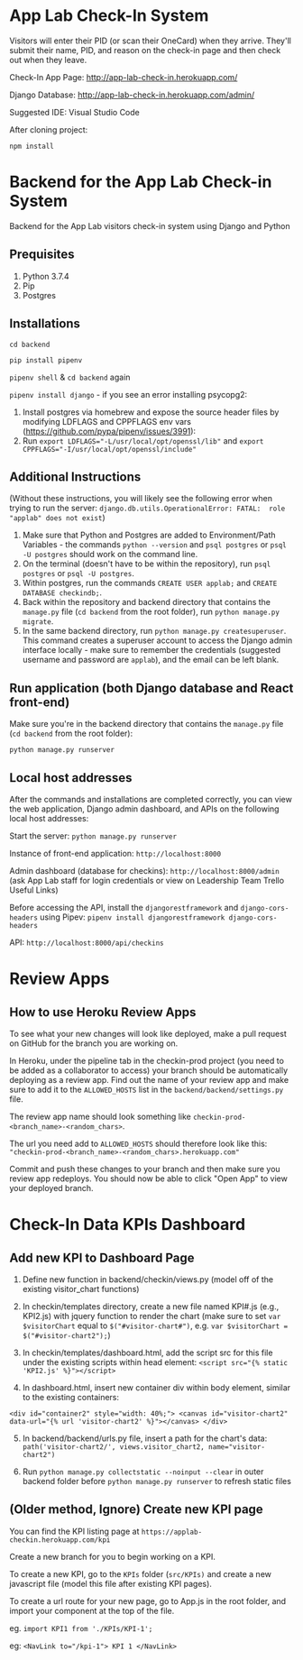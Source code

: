 # App Lab Check-In System

Visitors will enter their PID (or scan their OneCard) when they arrive. 
They'll submit their name, PID, and reason on the check-in page and then check out when they leave. 

Check-In App Page: http://app-lab-check-in.herokuapp.com/

Django Database: http://app-lab-check-in.herokuapp.com/admin/

Suggested IDE: Visual Studio Code

After cloning project:

`npm install`

# Backend for the App Lab Check-in System 

Backend for the App Lab visitors check-in system using Django and Python

## Prequisites
1. Python 3.7.4
2. Pip
3. Postgres

## Installations

`cd backend`

`pip install pipenv`

`pipenv shell` & `cd backend` again

`pipenv install django` - if you see an error installing psycopg2:

1. Install postgres via homebrew and expose the source header files by modifying LDFLAGS and CPPFLAGS env vars (https://github.com/pypa/pipenv/issues/3991):
2. Run `export LDFLAGS="-L/usr/local/opt/openssl/lib"` and `export CPPFLAGS="-I/usr/local/opt/openssl/include"`

## Additional Instructions

(Without these instructions, you will likely see the following error when trying to run the server: `django.db.utils.OperationalError: FATAL:  role "applab" does not exist`)

1. Make sure that Python and Postgres are added to Environment/Path Variables - the commands `python --version` and `psql postgres` or `psql -U postgres` should work on the command line. 
2. On the terminal (doesn't have to be within the repository), run `psql postgres` or `psql -U postgres`. 
3. Within postgres, run the commands `CREATE USER applab;` and `CREATE DATABASE checkindb;`.
4. Back within the repository and backend directory that contains the `manage.py` file (`cd backend` from the root folder), run `python manage.py migrate`.
5. In the same backend directory, run `python manage.py createsuperuser`. This command creates a superuser account to access the Django admin interface locally - make sure to remember the credentials (suggested username and password are `applab`), and the email can be left blank. 

## Run application (both Django database and React front-end)

Make sure you're in the backend directory that contains the `manage.py` file (`cd backend` from the root folder):

`python manage.py runserver`

## Local host addresses

After the commands and installations are completed correctly, you can view the web application, Django admin dashboard, and APIs on the following local host addresses:

Start the server: `python manage.py runserver`

Instance of front-end application: `http://localhost:8000`

Admin dashboard (database for checkins): `http://localhost:8000/admin` (ask App Lab staff for login credentials or view on Leadership Team Trello Useful Links)

Before accessing the API, install the `djangorestframework` and `django-cors-headers` using Pipev:
`pipenv install djangorestframework django-cors-headers`

API: `http://localhost:8000/api/checkins`

# Review Apps

 ## How to use Heroku Review Apps

 To see what your new changes will look like deployed, make a pull request on GitHub for the branch you are working on.

 In Heroku, under the pipeline tab in the checkin-prod project (you need to be added as a collaborator to access) your branch should be automatically deploying as a review app. Find out the name of your review app and make sure to add it to the `ALLOWED_HOSTS` list in the `backend/backend/settings.py` file.

 The review app name should look something like `checkin-prod-<branch_name>-<random_chars>`. 

 The url you need add to `ALLOWED_HOSTS` should therefore look like this: `"checkin-prod-<branch_name>-<random_chars>.herokuapp.com"`

 Commit and push these changes to your branch and then make sure you review app redeploys. You should now be able to click "Open App" to view your deployed branch.

# Check-In Data KPIs Dashboard

 ## Add new KPI to Dashboard Page

1) Define new function in backend/checkin/views.py (model off of the existing visitor_chart functions)

2) In checkin/templates directory, create a new file named KPI#.js (e.g., KPI2.js) with jquery function to render the chart (make sure to set `var $visitorChart` equal to `$("#visitor-chart#")`, e.g. `var $visitorChart = $("#visitor-chart2");`)

3) In checkin/templates/dashboard.html, add the script src for this file under the existing scripts within head element: `<script src="{% static 'KPI2.js' %}"></script>`

4) In dashboard.html, insert new container div within body element, similar to the existing containers: 

`<div id="container2" style="width: 40%;"> <canvas id="visitor-chart2" data-url="{% url 'visitor-chart2' %}"></canvas> </div>`

5) In backend/backend/urls.py file, insert a path for the chart's data: `path('visitor-chart2/', views.visitor_chart2, name="visitor-chart2")`

6) Run `python manage.py collectstatic --noinput --clear` in outer backend folder before `python manage.py runserver` to refresh static files 

## (Older method, Ignore) Create new KPI page

You can find the KPI listing page at `https://applab-checkin.herokuapp.com/kpi`

Create a new branch for you to begin working on a KPI.

To create a new KPI, go to the `KPIs` folder (`src/KPIs)` and create a new javascript file (model this file after existing KPI pages).

To create a url route for your new page, go to App.js in the root folder, and import your component at the top of the file. 

eg. `import KPI1 from './KPIs/KPI-1';`

eg: `<NavLink to="/kpi-1"> KPI 1 </NavLink>`
